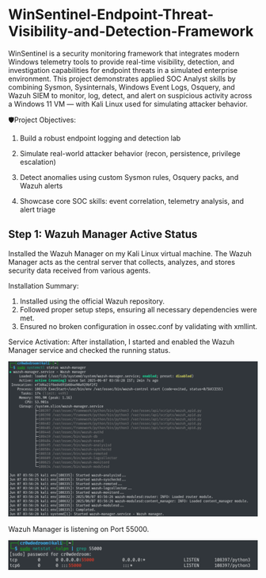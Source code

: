 # WinSentinel-Endpoint-Threat-Visibility-and-Detection-Framework

WinSentinel is a security monitoring framework that integrates modern Windows telemetry tools to provide real-time visibility, detection, and investigation capabilities for endpoint threats in a simulated enterprise environment.
This project demonstrates applied SOC Analyst skills by combining Sysmon, Sysinternals, Windows Event Logs, Osquery, and Wazuh SIEM to monitor, log, detect, and alert on suspicious activity across a Windows 11 VM — with Kali Linux used for simulating attacker behavior.

🛡️Project Objectives:

1) Build a robust endpoint logging and detection lab

2) Simulate real-world attacker behavior (recon, persistence, privilege escalation)

3) Detect anomalies using custom Sysmon rules, Osquery packs, and Wazuh alerts

4) Showcase core SOC skills: event correlation, telemetry analysis, and alert triage


## Step 1: Wazuh Manager Active Status
Installed the Wazuh Manager on my Kali Linux virtual machine. The Wazuh Manager acts as the central server that collects, analyzes, and stores security data received from various agents.

Installation Summary:
1) Installed using the official Wazuh repository.
2) Followed proper setup steps, ensuring all necessary dependencies were met.
3) Ensured no broken configuration in ossec.conf by validating with xmllint.

Service Activation:
After installation, I started and enabled the Wazuh Manager service and checked the running status.

![Wazuh Manager Active Status](screenshots/wazuh-manager-active-status.png)

Wazuh Manager is listening on Port 55000.

![Wazuh Manager Port Listening](screenshots/wazuh-manager-port-listening.png)

